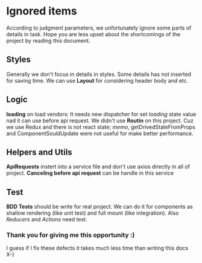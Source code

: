 # Ignored items
According to judgment parameters, we unfortunately ignore some parts of details in task. Hope you are less upset about the shortcomings of the project by reading this document.
## Styles
Generally we don't focus in details in styles. Some details has not inserted for saving time.
We can use **Layout** for considering header body and etc.
## Logic
 **loading** on load vendors: It needs new dispatcher for set *loading* state value nad it can use before api request.
 We didn't use **Routin** on this project.
 Cuz we use Redux and there is not react state; _memo_, getDrivedStateFromProps and ComponentSouldUpdate were not useful for make better performance.

 ## Helpers and Utils
  **ApiRequests** instert into a service file and don't use axios directly in all of project. **Canceling before api request** can be handle in this service
## Test
**BDD Tests** should be write for real project. We can do it for components as shallow rendering (like unit test) and full mount (like integration). Also _Reducers_ and  _Actions_ need test.


### Thank you for giving me this opportunity :)
I guess if I fix these defects it takes much less time than writing this docs X-) 